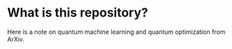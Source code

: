 # What is this repository?
Here is a note on quantum machine learning and quantum optimization from ArXiv.
